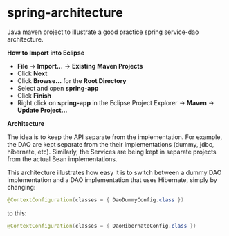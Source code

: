 # spring-architecture
Java maven project to illustrate a good practice spring service-dao architecture.

**How to Import into Eclipse**
* **File** -> **Import...** -> **Existing Maven Projects**
* Click **Next**
* Click **Browse...** for the **Root Directory**
* Select and open **spring-app**
* Click **Finish**
* Right click on **spring-app** in the Eclipse Project Explorer -> **Maven** -> **Update Project...**

**Architecture**

The idea is to keep the API separate from the implementation. For example, the DAO are kept separate from the their implementations (dummy, jdbc, hibernate, etc). Similarly, the Services are being kept in separate projects from the actual Bean implementations. 

This architecture illustrates how easy it is to switch between a dummy DAO implementation and a DAO implementation that uses Hibernate, simply by changing:

```java
@ContextConfiguration(classes = { DaoDummyConfig.class })
```
to this:

```java
@ContextConfiguration(classes = { DaoHibernateConfig.class })
```
